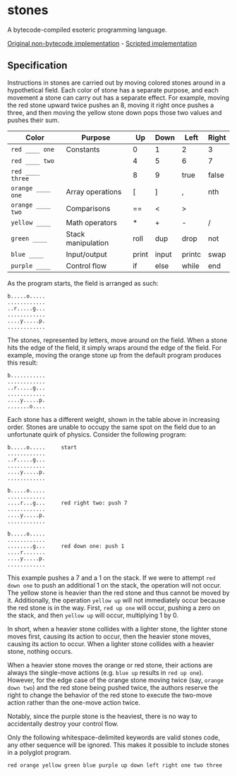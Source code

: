 # stones

A bytecode-compiled esoteric programming language.

[Original non-bytecode implementation](https://github.com/zphixon/stones/tree/e040305b8eec695b0cbbb0647f6e00af4b33597f) - [Scripted implementation](https://github.com/zphixon/stones-rewrite)

## Specification

Instructions in stones are carried out by moving colored stones around in a hypothetical field.
Each color of stone has a separate purpose, and each movement a stone can carry out has a separate
effect. For example, moving the red stone upward twice pushes an 8, moving it right once pushes a
three, and then moving the yellow stone down pops those two values and pushes their sum.

| Color             | Purpose            | Up    | Down  | Left   | Right |
|-------------------|--------------------|-------|------ |--------|-------|
| `red ____ one`    | Constants          | 0     | 1     | 2      | 3     |
| `red ____ two`    |                    | 4     | 5     | 6      | 7     |
| `red ____ three`  |                    | 8     | 9     | true   | false |
| `orange ____ one` | Array operations   | [     | ]     | ,      | nth   |
| `orange ____ two` | Comparisons        | ==    | <     | >      |       |
| `yellow ____`     | Math operators     | \*    | +     | -      | /     |
| `green ____`      | Stack manipulation | roll  | dup   | drop   | not   |
| `blue ____`       | Input/output       | print | input | printc | swap  |
| `purple ____`     | Control flow       | if    | else  | while  | end   |

As the program starts, the field is arranged as such:

```
b.....o.....
............
..r.....g...
............
....y.....p.
............
```

The stones, represented by letters, move around on the field. When a stone hits the edge of the
field, it simply wraps around the edge of the field. For example, moving the orange stone up from
the default program produces this result:

```
b...........
............
..r.....g...
............
....y.....p.
.......o....
```

Each stone has a different weight, shown in the table above in increasing order.  Stones are unable
to occupy the same spot on the field due to an unfortunate quirk of physics. Consider the following
program:

```
b.....o.....     start
............
..r.....g...
............
....y.....p.
............

b.....o.....
............
....r...g...     red right two: push 7
............
....y.....p.
............

b.....o.....
............
........g...     red down one: push 1
....r.......
....y.....p.
............

```

This example pushes a 7 and a 1 on the stack. If we were to attempt `red down one` to push an
additional 1 on the stack, the operation will not occur. The yellow stone is heavier than the red
stone and thus cannot be moved by it. Additionally, the operation `yellow up` will not immediately
occur because the red stone is in the way. First, `red up one` will occur, pushing a zero on the
stack, and then `yellow up` will occur, multiplying 1 by 0.

In short, when a heavier stone collides with a lighter stone, the lighter stone moves first,
causing its action to occur, then the heavier stone moves, causing its action to occur. When a
lighter stone collides with a heavier stone, nothing occurs.

When a heavier stone moves the orange or red stone, their actions are always the single-move
actions (e.g. `blue up` results in `red up one`). However, for the edge case of the orange stone
moving twice (say, `orange down two`) and the red stone being pushed twice, the authors reserve the
right to change the behavior of the red stone to execute the two-move action rather than the
one-move action twice.

Notably, since the purple stone is the heaviest, there is no way to accidentally destroy your
control flow.

Only the following whitespace-delimited keywords are valid stones code, any other sequence will be
ignored. This makes it possible to include stones in a polyglot program.

`red orange yellow green blue purple up down left right one two three`

